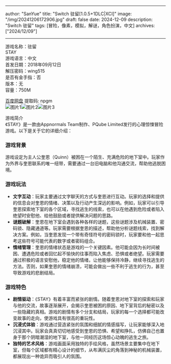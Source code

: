 
---
author: "SanYue"
title: "Switch 驻留[1.0.5+1DLC|XCI]"
image: "/img/20241206172906.jpg"
draft: false
date: 2024-12-09
description: "Switch 驻留"
tags: [冒险，像素，模拟，解谜，角色扮演，中文]
archives: ["2024/12/09"]

---

游戏名称：驻留   
STAY    
游戏语言：中文  
首发日期：2018年09月12日  
解压密码：wing515  
是否有金手指：否  
版本：无   
容量：750M

[百度网盘](https://pan.baidu.com/s/1PpxMNHLJNBHyMK7g49sHxw) 提取码: npgm  
![图片1](/img/4a5733.jpg)![图片2](/img/d2ec1a.jpg)![图片3](/img/fc5cf7.jpg)  

游戏简介  
《STAY》是一款由Appnormals Team制作、PQube Limited发行的心理惊悚冒险游戏。以下是关于它的详细介绍：

### 游戏背景
游戏设定为主人公奎恩（Quinn）被困在一个陌生、充满危险的地下室中。玩家作为外界与奎恩联系的唯一纽带，需要通过一台旧电脑和他沟通交流，帮助他逃脱困境。

### 游戏玩法
- **文字互动**：玩家主要通过文字聊天的方式与奎恩进行互动。玩家的选择和提供的信息会对奎恩的情绪、决策以及行动产生深远的影响。例如，玩家可以引导奎恩探索地下室的各个区域，寻找逃生的线索，也可以在他遇到危险或者陷入绝望时安慰他、给他鼓励或者提供解决问题的思路。
- **谜题破解**：奎恩在地下室会遇到各种各样的谜题，这些谜题涉及机械装置、密码锁、隐藏通道等。玩家需要根据奎恩的描述，帮助他分析谜题线索，找到解决方案。例如，当奎恩发现一个带有奇怪符号的密码锁时，玩家要和他一起思考这些符号可能代表的数字或者密码组合。
- **情绪管理**：奎恩的情绪状态是游戏的一个关键因素。他可能会因为长时间被困、遭遇危险或者回忆起不愉快的往事而陷入焦虑、恐惧或者绝望。玩家需要通过积极的语言安慰他，稳定他的情绪，让他能够保持冷静，继续寻找逃生的方法。否则，如果奎恩的情绪崩溃，可能会做出一些不利于逃生的行为，甚至导致游戏的悲剧结局。

### 游戏特色
- **剧情驱动**：《STAY》有着丰富而紧张的剧情。随着奎恩对地下室的探索和玩家与他的交流，故事逐渐展开，会揭示奎恩被困的原因、地下室背后的秘密以及一些隐藏的真相。游戏的剧情有多个分支和结局，玩家的每一个选择都可能改变故事的走向，使游戏具有很高的重玩性。
- **沉浸式体验**：游戏通过营造紧张的氛围和细腻的情感描写，让玩家能够深入地沉浸其中。玩家会真真切切地感受到奎恩的恐惧、希望和挣扎，仿佛自己也置身于那个阴暗潮湿的地下室，与他一同经历这场惊心动魄的逃生之旅。
- **独特的艺术风格**：游戏画面采用独特的手绘风格，虽然场景主要集中在地下室，但每个区域都有精心设计的细节，从布满灰尘的角落到神秘的机械装置，都展现出一种诡异而吸引人的氛围。

